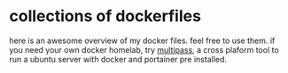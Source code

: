# collections of dockerfiles

here is an awesome overview of my docker files. feel free to use them. if you need your own docker homelab, try
[multipass](https://github.com/codebyhenry/dockerfiles/blob/main/extra/multipass.md), a cross plaform tool to run a ubuntu server with docker and portainer pre installed.
